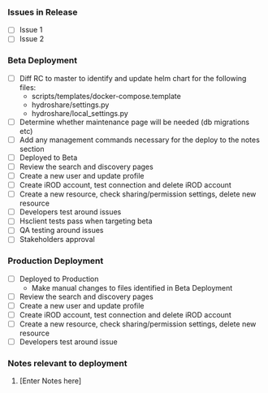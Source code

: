 <!--
Add the issues included in the release and update this document as release tasks are completed.
-->

### Issues in Release
- [ ] Issue 1
- [ ] Issue 2

<!-- Update the checklist as items are completed -->
### Beta Deployment
- [ ] Diff RC to master to identify and update helm chart for the following files:
  * scripts/templates/docker-compose.template
  * hydroshare/settings.py
  * hydroshare/local_settings.py
- [ ] Determine whether maintenance page will be needed (db migrations etc)
- [ ] Add any management commands necessary for the deploy to the notes section
- [ ] Deployed to Beta
- [ ] Review the search and discovery pages
- [ ] Create a new user and update profile
- [ ] Create iROD account, test connection and delete iROD account
- [ ] Create a new resource, check sharing/permission settings, delete new resource
- [ ] Developers test around issues
- [ ] Hsclient tests pass when targeting beta
- [ ] QA testing around issues
- [ ] Stakeholders approval

<!-- Update the checklist as items are completed -->
### Production Deployment
- [ ] Deployed to Production
  * Make manual changes to files identified in Beta Deployment
- [ ] Review the search and discovery pages
- [ ] Create a new user and update profile
- [ ] Create iROD account, test connection and delete iROD account
- [ ] Create a new resource, check sharing/permission settings, delete new resource
- [ ] Developers test around issue

### Notes relevant to deployment
1. [Enter Notes here]
